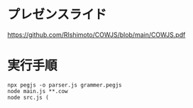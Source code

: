 # プレゼンスライド
https://github.com/RIshimoto/COWJS/blob/main/COWJS.pdf

# 実行手順
```
npx pegjs -o parser.js grammer.pegjs
node main.js **.cow
node src.js (
```
